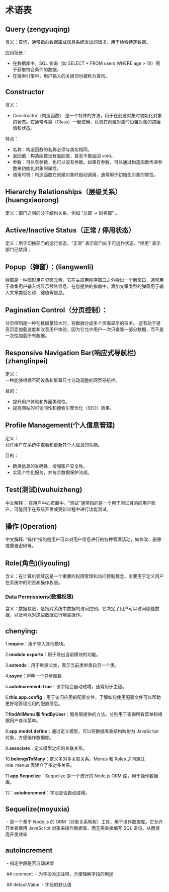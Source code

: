 # 术语表

## Query   (zengyuqing)

含义：查询，通常指向数据库或信息系统发出的请求，用于检索特定数据。

应用场景：
- 在数据库中，SQL 查询（如 SELECT * FROM users WHERE age > 18）用于获取符合条件的数据。
- 在搜索引擎中，用户输入的关键词也被称为查询。

## Constructor

含义：
- Constructor（构造函数） 是一个特殊的方法，用于在创建对象时初始化对象的状态。它通常与类（Class）一起使用，负责在创建对象时设置对象的初始值和状态。

特点：
- 名称：构造函数的名称必须与类名相同。
- 返回值：构造函数没有返回值，甚至不能返回 void。
- 参数：可以有参数，也可以没有参数。如果有参数，可以通过构造函数传递参数来初始化对象的属性。
- 调用时机：构造函数在创建对象时自动调用，通常用于初始化对象的属性。
  

## Hierarchy Relationships（层级关系）(huangxiaorong)
定义：部门之间的父子结构关系，例如 “总部 → 财务部” 。

## Active/Inactive Status（正常 / 停用状态）
定义：用于切换部门的运行状态，“正常” 表示部门处于可运作状态，“停用” 表示部门已禁用 。


## Popup（弹窗）：(liangwenli)
弹窗是一种图形用户界面元素，它在主应用程序窗口之外弹出一个新窗口，通常用于收集用户输入或显示额外信息。在您提供的指南中，添加文章类型的弹窗用于输入文章类型名称、键值等信息。

## Pagination Control（分页控制）：
分页控制是一种在数据量较大时，将数据分成多个页面显示的技术。
这有助于提高页面加载速度和改善用户体验，因为它允许用户一次只查看一部分数据，而不是一次性加载所有数据。


## Responsive Navigation Bar(响应式导航栏) (zhanglinpei)

定义：  
一种能够根据不同设备和屏幕尺寸自动调整的网页导航栏。

目的：
- 提升用户体验和界面美观性。
- 提高网站的可访问性和搜索引擎优化（SEO）效果。


## Profile Management(个人信息管理)

定义：  
允许用户在系统中查看和更新其个人信息的功能。

目的：
- 确保信息的准确性，增强账户安全性。
- 实现个性化服务，并符合数据保护法规。


##  Test(测试)(wuhuizheng)
中文解释： 在用户中心页面中，“测试”通常指的是一个用于测试目的的用户账户，可能用于在系统开发或更新过程中进行功能测试。


## 操作 (Operation)
中文解释: “操作”指的是用户可以对用户信息进行的各种管理活动，如修改、删除或重置密码等。

   
## Role(角色)(liyouling)
含义：在计算机领域这是一个重要的权限管理和访问控制概念，主要用于定义用户在系统中的职责和操作权限。

### Data Permissions(数据权限)
含义：数据权限，是指对系统中数据的访问控制，它决定了用户可以访问哪些数据，以及可以对这些数据进行哪些操作。


## chenying:

1.**require**：用于导入其他模块。

2.**module.exports**：用于导出当前模块的功能。

3.**extends**：用于继承父类，表示当前类继承自另一个类。

4.**async**：声明一个异步函数

5.**autoIncrement: true**：该字段会自动递增，通常用于主键。

6.**this.app.config**：用于访问应用的配置文件，了解如何使用配置文件可以帮助更好地管理应用的配置信息。

7.**findAllMenu 和 findByUser**：服务层提供的方法，分别用于查询所有菜单和根据用户查询菜单。

8.**app.model.define**：通过定义模型，可以将数据库表结构映射为 JavaScript 对象，方便操作数据库。

9.**associate**：定义模型之间的关联关系。

10.**belongsToMany**：定义多对多关联关系。Menus 和 Roles 之间通过 role_menus 表建立了多对多关系。

11.**app.Sequelize**：Sequelize 是一个流行的 Node.js ORM 库，用于操作数据库。

12：**autoIncrement**：字段是否自动递增。





## Sequelize(moyuxia)
 - 是一个基于 Node.js 的 ORM（对象关系映射）工具，用于操作数据库。它允许开发者使用 JavaScript 对象来操作数据库，而无需直接编写 SQL 语句，从而提高开发效率

## autoIncrement
 - 指定字段是否自动递增

 ## comment
 - 为字段添加注释，方便理解字段的用途

 ## defaultValue
 - 字段的默认值 
